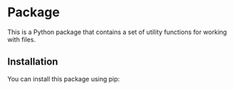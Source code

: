 # Package

This is a Python package that contains a set of utility functions for working with files.

## Installation

You can install this package using pip:
